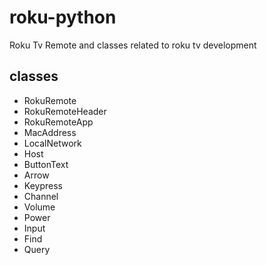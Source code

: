 # roku-python

Roku Tv Remote and classes related to roku tv development


## classes
- RokuRemote
- RokuRemoteHeader
- RokuRemoteApp
- MacAddress
- LocalNetwork
- Host
- ButtonText
- Arrow
- Keypress
- Channel
- Volume
- Power
- Input
- Find
- Query

